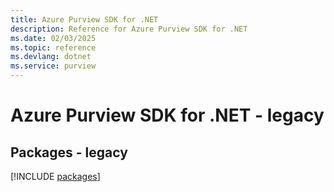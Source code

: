 ```yaml
---
title: Azure Purview SDK for .NET
description: Reference for Azure Purview SDK for .NET
ms.date: 02/03/2025
ms.topic: reference
ms.devlang: dotnet
ms.service: purview
---
```

# Azure Purview SDK for .NET - legacy
## Packages - legacy
[!INCLUDE [packages](purview-index.md)]